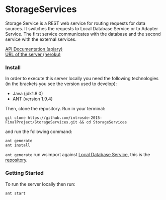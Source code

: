 # StorageServices

Storage Service is a REST web service for routing requests for data sources. It switches the requests to Local Database Service or to Adapter Service. The first service communicates with the database and the second service with the external services.

[API Documentation (apiary)](http://docs.storageservice.apiary.io/)  
[URL of the server (heroku)](https://ss-serene-hamlet-9690.herokuapp.com/sdelab)  

### Install
In order to execute this server locally you need the following technologies (in the brackets you see the version used to develop):

* Java (jdk1.8.0)
* ANT (version 1.9.4)

Then, clone the repository. Run in your terminal:

```
git clone https://github.com/introsde-2015-FinalProject/StorageServices.git && cd StorageServices
```

and run the following command:
```
ant generate
ant install
```

`ant generate` run wsimport against [Local Database Service](https://lds-hidden-taiga-5842.herokuapp.com/ws/people?wsdl), this is the [repository](https://github.com/introsde-2015-FinalProject/LocalDatabaseServices).

### Getting Started
To run the server locally then run:
```
ant start
```